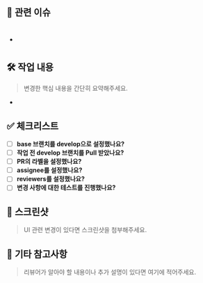 ## 🔗 관련 이슈

- #

## 🛠️ 작업 내용
> 변경한 핵심 내용을 간단히 요약해주세요.

-

## ✅ 체크리스트
- [ ] **base 브랜치를 develop으로 설정했나요?**
- [ ] **작업 전 develop 브랜치를 Pull 받았나요?**
- [ ] **PR의 라벨을 설정했나요?**
- [ ] **assignee를 설정했나요?**
- [ ] **reviewers를 설정했나요?**
- [ ] **변경 사항에 대한 테스트를 진행했나요?**

## 📸 스크린샷
> UI 관련 변경이 있다면 스크린샷을 첨부해주세요.

## 💬 기타 참고사항
> 리뷰어가 알아야 할 내용이나 추가 설명이 있다면 여기에 적어주세요.
